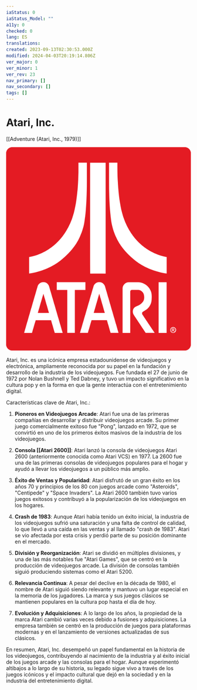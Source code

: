 ```yaml
---
iaStatus: 0
iaStatus_Model: ""
a11y: 0
checked: 0
lang: ES
translations: 
created: 2023-09-13T02:30:53.000Z
modified: 2024-04-03T20:19:14.806Z
ver_major: 0
ver_minor: 1
ver_rev: 23
nav_primary: []
nav_secondary: []
tags: []
---
```

# Atari, Inc.

[[Adventure (Atari, Inc., 1979)]]

![Atari Logo - Image from Wikipedia](PublicBrain/_resources/Atari,%20Inc./f10403824396c9f7a0a737218a8319bb_MD5.svg)

Atari, Inc. es una icónica empresa estadounidense de videojuegos y electrónica, ampliamente reconocida por su papel en la fundación y desarrollo de la industria de los videojuegos. Fue fundada el 27 de junio de 1972 por Nolan Bushnell y Ted Dabney, y tuvo un impacto significativo en la cultura pop y en la forma en que la gente interactúa con el entretenimiento digital.

Características clave de Atari, Inc.:

1. **Pioneros en Videojuegos Arcade**: Atari fue una de las primeras compañías en desarrollar y distribuir videojuegos arcade. Su primer juego comercialmente exitoso fue "Pong", lanzado en 1972, que se convirtió en uno de los primeros éxitos masivos de la industria de los videojuegos.
    
2. **Consola [[Atari 2600]]**: Atari lanzó la consola de videojuegos Atari 2600 (anteriormente conocida como Atari VCS) en 1977. La 2600 fue una de las primeras consolas de videojuegos populares para el hogar y ayudó a llevar los videojuegos a un público más amplio.
    
3. **Éxito de Ventas y Popularidad**: Atari disfrutó de un gran éxito en los años 70 y principios de los 80 con juegos arcade como "Asteroids", "Centipede" y "Space Invaders". La Atari 2600 también tuvo varios juegos exitosos y contribuyó a la popularización de los videojuegos en los hogares.
    
4. **Crash de 1983**: Aunque Atari había tenido un éxito inicial, la industria de los videojuegos sufrió una saturación y una falta de control de calidad, lo que llevó a una caída en las ventas y al llamado "crash de 1983". Atari se vio afectada por esta crisis y perdió parte de su posición dominante en el mercado.
    
5. **División y Reorganización**: Atari se dividió en múltiples divisiones, y una de las más notables fue "Atari Games", que se centró en la producción de videojuegos arcade. La división de consolas también siguió produciendo sistemas como el Atari 5200.
    
6. **Relevancia Continua**: A pesar del declive en la década de 1980, el nombre de Atari siguió siendo relevante y mantuvo un lugar especial en la memoria de los jugadores. La marca y sus juegos clásicos se mantienen populares en la cultura pop hasta el día de hoy.
    
7. **Evolución y Adquisiciones**: A lo largo de los años, la propiedad de la marca Atari cambió varias veces debido a fusiones y adquisiciones. La empresa también se centró en la producción de juegos para plataformas modernas y en el lanzamiento de versiones actualizadas de sus clásicos.
    

En resumen, Atari, Inc. desempeñó un papel fundamental en la historia de los videojuegos, contribuyendo al nacimiento de la industria y al éxito inicial de los juegos arcade y las consolas para el hogar. Aunque experimentó altibajos a lo largo de su historia, su legado sigue vivo a través de los juegos icónicos y el impacto cultural que dejó en la sociedad y en la industria del entretenimiento digital.